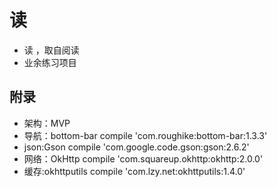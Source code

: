 # 读
- 读 ，取自阅读
-  业余练习项目

## 附录
- 架构：MVP
- 导航：bottom-bar    compile 'com.roughike:bottom-bar:1.3.3'
- json:Gson           compile 'com.google.code.gson:gson:2.6.2'
- 网络：OkHttp       compile 'com.squareup.okhttp:okhttp:2.0.0'
- 缓存:okhttputils  compile 'com.lzy.net:okhttputils:1.4.0'



